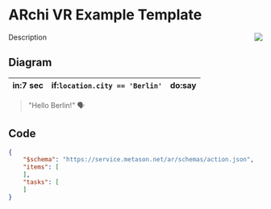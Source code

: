 # ARchi VR Example Template

<img align="right" src="./preview.gif" />

Description

## Diagram
| in:7 sec | if:`location.city == 'Berlin'`| do:say |
|---|---|---|
> "Hello Berlin!" 🗣

## Code
```json
{
    "$schema": "https://service.metason.net/ar/schemas/action.json",
    "items": [
    ],
    "tasks": [
    ]
}
```
